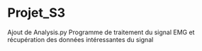 # Projet_S3

Ajout de Analysis.py
Programme de traitement du signal EMG et récupération des données intéressantes du signal

